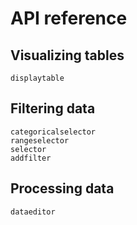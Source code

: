 # API reference

## Visualizing tables

```@docs
displaytable
```

## Filtering data

```@docs
categoricalselector
rangeselector
selector
addfilter
```

## Processing data

```@docs
dataeditor
```
